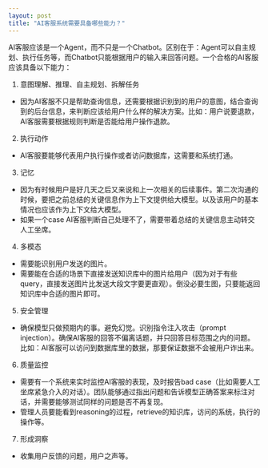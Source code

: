 ```yaml
---
layout: post
title: "AI客服系统需要具备哪些能力？"
---
```


AI客服应该是一个Agent，而不只是一个Chatbot。区别在于：Agent可以自主规划、执行任务等，而Chatbot只能根据用户的输入来回答问题。一个合格的AI客服应该具备以下能力：

1. 意图理解、推理、自主规划、拆解任务
  - 因为AI客服不只是帮助查询信息，还需要根据识别到的用户的意图，结合查询到的后台信息，来判断应该给用户什么样的解决方案。比如：用户说要退款，AI客服需要根据规则判断是否能给用户操作退款。
2. 执行动作
  - AI客服要能够代表用户执行操作或者访问数据库，这需要和系统打通。
3. 记忆
  - 因为有时候用户是好几天之后又来说和上一次相关的后续事件。第二次沟通的时候，要把之前总结的关键信息作为上下文提供给大模型。以及该用户的基本情况也应该作为上下文给大模型。
  - 如果一个case AI客服判断自己处理不了，需要带着总结的关键信息主动转交人工坐席。
4. 多模态
  - 需要能识别用户发送的图片。
  - 需要能在合适的场景下直接发送知识库中的图片给用户（因为对于有些query，直接发送图片比发送大段文字要更直观）。倒没必要生图，只要能返回知识库中合适的图片即可。
5. 安全管理
  - 确保模型只做预期内的事。避免幻觉。识别指令注入攻击（prompt injection）。确保AI客服的回答不偏离话题，并只回答目标范围之内的问题。比如：AI客服可以访问到数据库里的数据，那要保证数据不会被用户诈出来。
6. 质量监控
  - 需要有一个系统来实时监控AI客服的表现，及时报告bad case（比如需要人工坐席紧急介入的对话）。团队能够通过指出问题和告诉模型正确答案来标注对话，并需要能够测试同样的问题是否不再复现。
  - 管理人员要能看到reasoning的过程，retrieve的知识库，访问的系统，执行的操作等。
7. 形成洞察
  - 收集用户反馈的问题，用户之声等。

